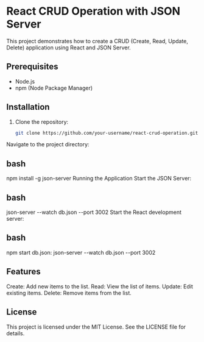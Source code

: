 # React CRUD Operation with JSON Server

This project demonstrates how to create a CRUD (Create, Read, Update, Delete) application using React and JSON Server.

## Prerequisites

- Node.js
- npm (Node Package Manager)

## Installation

1. Clone the repository:
   ```bash
   git clone https://github.com/your-username/react-crud-operation.git
Navigate to the project directory:

## bash
npm install -g json-server
Running the Application
Start the JSON Server:

## bash
json-server --watch db.json --port 3002
Start the React development server:

## bash
npm start
db.json: json-server --watch db.json --port 3002

## Features
Create: Add new items to the list.
Read: View the list of items.
Update: Edit existing items.
Delete: Remove items from the list.

## License
This project is licensed under the MIT License. See the LICENSE file for details.